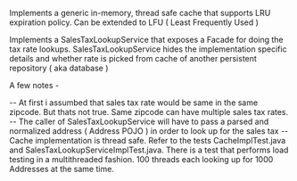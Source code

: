 
Implements a generic in-memory, thread safe cache that supports LRU expiration policy. Can be extended to LFU ( Least Frequently Used )

Implements a SalesTaxLookupService that exposes a Facade for doing the tax rate lookups. SalesTaxLookupService hides the implementation specific details and whether rate is picked from cache of another persistent repository ( aka database )

A few notes -

-- At first i assumbed that sales tax rate would be same in the same zipcode. But thats not true. Same zipcode can have multiple sales tax rates.
-- The caller of SalesTaxLookupService will have to pass a parsed and normalized address ( Address POJO ) in order to look up for the sales tax
-- Cache implementation is thread safe. Refer to the tests CacheImplTest.java and SalesTaxLookupServiceImplTest.java. There is a test that performs load testing in a multithreaded fashion. 100 threads each looking up for 1000 Addresses at the same time.



